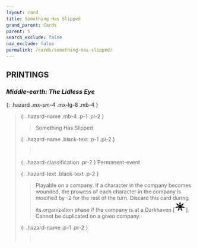 ```yaml
---
layout: card
title: Something Has Slipped
grand_parent: Cards
parent: S
search_exclude: false
nav_exclude: false
permalink: /cards/something-has-slipped/
---
```


## PRINTINGS


### _Middle-earth: The Lidless Eye_

{: .hazard .mx-sm-4 .mx-lg-8 .mb-4 }
> {: .hazard-name .mb-4 .p-1 .pl-2 }
> > <div class="hazard-mp"></div>
> > <div class="card-name">Something Has Slipped</div>
>
> {: .hazard-name .black-text .p-1 .pl-2 }
> > &nbsp;
>
> {: .hazard-classification .pr-2 }
> Permanent-event
>
> {: .hazard-text .black-text .p-2 }
> > Playable on a company. If a character in the company becomes wounded, the prowess of each character in the company is modified by -2 for the rest of the turn. Discard this card during its organization phase if the company is at a Darkhaven \[![](/assets/images/dark-haven.svg)]. Cannot be duplicated on a given company. 
>
> {: .hazard-name .p-1 .pr-2 }
> > <div class="card-shield"></div>
> > <div class="card-corruption">&nbsp;</div>

